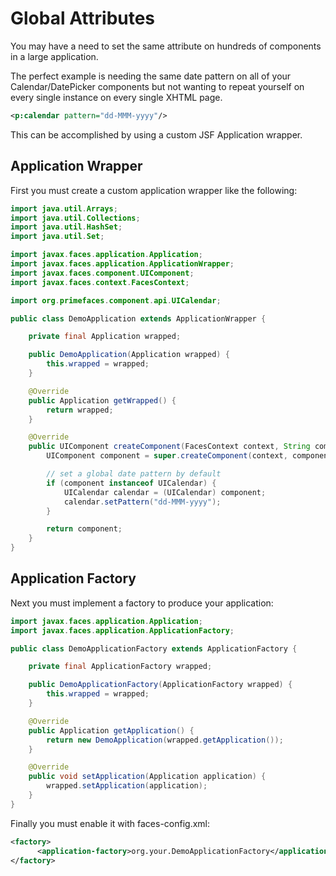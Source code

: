 # Global Attributes

You may have a need to set the same attribute on hundreds of components in a large application.

The perfect example is needing the same date pattern on all of your Calendar/DatePicker 
components but not wanting to repeat yourself on every single instance on every single XHTML page.

```xml
<p:calendar pattern="dd-MMM-yyyy"/>
```

This can be accomplished by using a custom JSF Application wrapper.


## Application Wrapper

First you must create a custom application wrapper like the following:

```java
import java.util.Arrays;
import java.util.Collections;
import java.util.HashSet;
import java.util.Set;

import javax.faces.application.Application;
import javax.faces.application.ApplicationWrapper;
import javax.faces.component.UIComponent;
import javax.faces.context.FacesContext;

import org.primefaces.component.api.UICalendar;

public class DemoApplication extends ApplicationWrapper {

    private final Application wrapped;

    public DemoApplication(Application wrapped) {
        this.wrapped = wrapped;
    }

    @Override
    public Application getWrapped() {
        return wrapped;
    }

    @Override
    public UIComponent createComponent(FacesContext context, String componentType, String rendererType) {
        UIComponent component = super.createComponent(context, componentType, rendererType);

        // set a global date pattern by default
        if (component instanceof UICalendar) {
            UICalendar calendar = (UICalendar) component;
            calendar.setPattern("dd-MMM-yyyy");
        }

        return component;
    }
}

```

## Application Factory

Next you must implement a factory to produce your application:

```java
import javax.faces.application.Application;
import javax.faces.application.ApplicationFactory;

public class DemoApplicationFactory extends ApplicationFactory {

    private final ApplicationFactory wrapped;

    public DemoApplicationFactory(ApplicationFactory wrapped) {
        this.wrapped = wrapped;
    }

    @Override
    public Application getApplication() {
        return new DemoApplication(wrapped.getApplication());
    }

    @Override
    public void setApplication(Application application) {
        wrapped.setApplication(application);
    }
}
```

Finally you must enable it with faces-config.xml:

```xml
<factory>
      <application-factory>org.your.DemoApplicationFactory</application-factory>
</factory>
```
